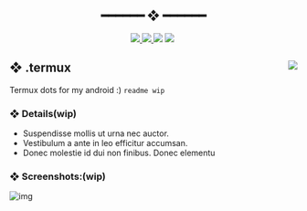 <h2 align="center"> ━━━━━━  ❖  ━━━━━━ </h2>
<!-- BADGES -->
<div align="center">
   <p></p>
   <a href="#">
      <img src="https://img.shields.io/github/stars/simplyvoid/dottermux?color=%23ac4142&labelColor=%23151515&style=for-the-badge">
   </a>
   <a href="https://github.com/WahidIslamLinad/startpage/network/members/">
      <img src="https://img.shields.io/github/forks/simplyvoid/dottermux?color=%236a9fb5&labelColor=%23151515&style=for-the-badge">
   </a>
   <img src="https://img.shields.io/github/repo-size/simplyvoid/dottermux?color=%23d0d0d0&labelColor=%23151515&style=for-the-badge">
   <!--<a href="https://discord.gg/2RfJb3CVfb">
      <img src="https://img.shields.io/discord/723849691552284772?color=cb92f2&labelColor=151515&style=for-the-badge"/>
   </a> -->
	<img src="https://badges.strrl.dev/visits/simplyvoid/dottermux?style=for-the-badge&color=aa759f&logoColor=white&labelColor=151515"/>
  
  <img alt="" src="https://badges.pufler.dev/updated/simplyvoid/dottermux?style=for-the-badge&color=90a959&logoColor=white&labelColor=151515"/>
  <br>
</div>

<!-- next implementation👀
![Repo Banner](./assets/readme/banner.jpg)

<div align="center">

![Lines of code](https://img.shields.io/tokei/lines/github/pagankeymaster/vile?color=%2381A1C1&label=LINES&logo=BookStack&logoColor=%2381A1C1&style=for-the-badge)
![GitHub repo size](https://img.shields.io/github/repo-size/pagankeymaster/vile?color=red&label=SIZE&logo=serverless&logoColor=red&style=for-the-badge)
![Repo License](https://img.shields.io/badge/LICENSE-GPL--3.0-%2388c0d0?style=for-the-badge&logo=GNU)
</div>
-->

<p/>

<h2></h2>

## ❖ .termux <img align="right" src="https://img.shields.io/tokei/lines/github/simplyvoid/dottermux?style=for-the-badge&color=90a959&logoColor=white&labelColor=151515"/>

Termux dots for my android :)
`readme wip` 

### ❖ Details(wip)
- Suspendisse mollis ut urna nec auctor.
- Vestibulum a ante in leo efficitur accumsan. 
- Donec molestie id dui non finibus. Donec elementu

### ❖ Screenshots:(wip)
	
![img](https://i.imgur.com/7UhqUae.png)
